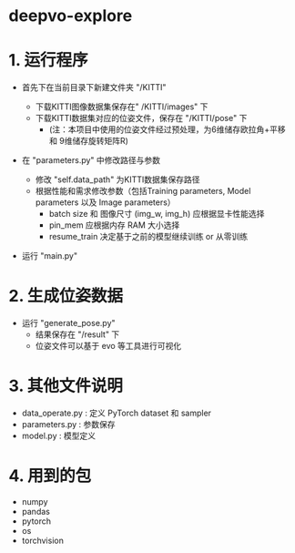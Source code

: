 # deepvo-explore

# 1. 运行程序
- 首先下在当前目录下新建文件夹 "/KITTI"
  - 下载KITTI图像数据集保存在" /KITTI/images" 下
  - 下载KITTI数据集对应的位姿文件，保存在 "/KITTI/pose" 下
    - (注：本项目中使用的位姿文件经过预处理，为6维储存欧拉角+平移 和 9维储存旋转矩阵R)

- 在 "parameters.py" 中修改路径与参数
  - 修改 "self.data_path" 为KITTI数据集保存路径
  - 根据性能和需求修改参数（包括Training parameters, Model parameters 以及 Image parameters）
    - batch size 和 图像尺寸 (img_w, img_h) 应根据显卡性能选择
    - pin_mem 应根据内存 RAM 大小选择
    - resume_train 决定基于之前的模型继续训练 or 从零训练

- 运行 "main.py"

# 2. 生成位姿数据
- 运行 "generate_pose.py"
  - 结果保存在 "/result" 下
  - 位姿文件可以基于 evo 等工具进行可视化

# 3. 其他文件说明
- data_operate.py : 定义 PyTorch dataset 和 sampler
- parameters.py : 参数保存
- model.py : 模型定义

# 4. 用到的包
- numpy
- pandas
- pytorch
- os
- torchvision

